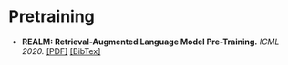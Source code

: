 # Pretraining

- **REALM: Retrieval-Augmented Language Model Pre-Training.** *ICML 2020.* [[PDF]](http://proceedings.mlr.press/v119/guu20a/guu20a.pdf) [[BibTex]](https://scholar.googleusercontent.com/scholar.bib?q=info:19HifcQj_QMJ:scholar.google.com/&output=citation&scisdr=CgXmCwgbEOCX7qocUcM:AAGBfm0AAAAAYFAZScPOsbBSY_mksViImI9GIFgSTfkc&scisig=AAGBfm0AAAAAYFAZSeX1i0EMo2Vfve75n-JGY1WLMLQW&scisf=4&ct=citation&cd=-1&hl=zh-CN)

